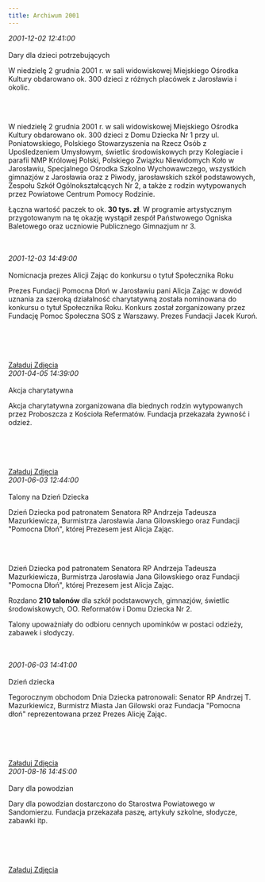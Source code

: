 ```yaml
---
title: Archiwum 2001
---
```


<div class="archiveItem">
<i>2001-12-02 12:41:00</i><br><br>
Dary dla dzieci potrzebujących<p>W niedzielę 2 grudnia 2001 r. w sali widowiskowej Miejskiego Ośrodka Kultury obdarowano ok. 300 dzieci z różnych placówek z Jarosławia i okolic.</p><br><br>
<p>W niedzielę 2 grudnia 2001 r. w sali widowiskowej Miejskiego Ośrodka Kultury obdarowano ok. 300 dzieci z Domu Dziecka Nr 1 przy ul. Poniatowskiego, Polskiego Stowarzyszenia na Rzecz Osób z Upośledzeniem Umysłowym, świetlic środowiskowych przy Kolegiacie i parafii NMP Królowej Polski, Polskiego Związku Niewidomych Koło w Jarosławiu, Specjalnego Ośrodka Szkolno Wychowawczego, wszystkich gimnazjów z Jarosławia oraz z Piwody, jarosławskich szkół podstawowych, Zespołu Szkół Ogólnokształcących Nr 2, a także z rodzin wytypowanych przez Powiatowe Centrum Pomocy Rodzinie.</p><p>Łączna wartość paczek to ok.<strong> 30 tys. zł</strong>. W programie artystycznym przygotowanym na tę okazję wystąpił zespół Państwowego Ogniska Baletowego oraz uczniowie Publicznego Gimnazjum nr 3.</p><br><br>
</div>
<div class="archiveItem">
<i>2001-12-03 14:49:00</i><br><br>
Nomicnacja prezes Alicji Zając do konkursu o tytuł Społecznika Roku<p>Prezes Fundacji Pomocna Dłoń w Jarosławiu pani Alicja Zając w dowód uznania za szeroką działalność charytatywną została nominowana do konkursu o tytuł Społecznika Roku. Konkurs został zorganizowany przez Fundację Pomoc Społeczna SOS z Warszawy. Prezes Fundacji Jacek Kuroń.</p><br><br>
<br><br>
<a href="#" class="loadImages">Załaduj Zdjęcia</a><br>
<div class="centerImgs">
<a href="img/archive_files/spolecznik_roku.jpg" target="_blank"><img data-src="img/archive_files/spolecznik_roku.jpg" /></a><br>
</div>
</div>
<div class="archiveItem">
<i>2001-04-05 14:39:00</i><br><br>
Akcja charytatywna<p>Akcja charytatywna zorganizowana dla biednych rodzin wytypowanych przez Proboszcza z Kościoła Refermatów. Fundacja przekazała żywność i odzież.</p><br><br>
<br><br>
<a href="#" class="loadImages">Załaduj Zdjęcia</a><br>
<div class="centerImgs">
<a href="img/archive_files/skanuj0002.jpg" target="_blank"><img data-src="img/archive_files/skanuj0002.jpg" /></a><br>
<a href="img/archive_files/skanuj0003.jpg" target="_blank"><img data-src="img/archive_files/skanuj0003.jpg" /></a><br>
</div>
</div>
<div class="archiveItem">
<i>2001-06-03 12:44:00</i><br><br>
Talony na Dzień Dziecka<p>Dzień Dziecka pod patronatem Senatora RP Andrzeja Tadeusza Mazurkiewicza, Burmistrza Jarosławia Jana Gilowskiego oraz Fundacji "Pomocna Dłoń", której Prezesem jest Alicja Zając.</p><br><br>
<p>Dzień Dziecka pod patronatem Senatora RP Andrzeja Tadeusza Mazurkiewicza, Burmistrza Jarosławia Jana Gilowskiego oraz Fundacji "Pomocna Dłoń", której Prezesem jest Alicja Zając.</p><p>Rozdano <strong>210 talonów</strong> dla szkół podstawowych, gimnazjów, świetlic środowiskowych, OO. Reformatów i Domu Dziecka Nr 2.</p><p>Talony upoważniały do odbioru cennych upominków w postaci odzieży, zabawek i słodyczy.</p><br><br>
</div>
<div class="archiveItem">
<i>2001-06-03 14:41:00</i><br><br>
Dzień dziecka<p>Tegorocznym obchodom Dnia Dziecka patronowali: Senator RP Andrzej T. Mazurkiewicz, Burmistrz Miasta Jan Gilowski oraz Fundacja "Pomocna dłoń" reprezentowana przez Prezes Alicję Zając.</p><br><br>
<br><br>
<a href="#" class="loadImages">Załaduj Zdjęcia</a><br>
<div class="centerImgs">
<a href="img/archive_files/dzien_dziecka_2002[1].jpg" target="_blank"><img data-src="img/archive_files/dzien_dziecka_2002[1].jpg" /></a><br>
<a href="img/archive_files/dzien_dziecka[1].jpg" target="_blank"><img data-src="img/archive_files/dzien_dziecka[1].jpg" /></a><br>
<a href="img/archive_files/1dzien_dziecka_2002[1].jpg" target="_blank"><img data-src="img/archive_files/1dzien_dziecka_2002[1].jpg" /></a><br>
<a href="img/archive_files/__b_dc22235867a182c2eb4282a6c5251202.jpg" target="_blank"><img data-src="img/archive_files/__b_dc22235867a182c2eb4282a6c5251202.jpg" /></a><br>
</div>
</div>
<div class="archiveItem">
<i>2001-08-16 14:45:00</i><br><br>
Dary dla powodzian<p>Dary dla powodzian dostarczono do Starostwa Powiatowego w Sandomierzu. Fundacja przekazała paszę, artykuły szkolne, słodycze, zabawki itp.</p><br><br>
<br><br>
<a href="#" class="loadImages">Załaduj Zdjęcia</a><br>
<div class="centerImgs">
<a href="img/archive_files/dary-dla-powodzian.jpg" target="_blank"><img data-src="img/archive_files/dary-dla-powodzian.jpg" /></a><br>
<a href="img/archive_files/dary_dla_powodzian.jpg" target="_blank"><img data-src="img/archive_files/dary_dla_powodzian.jpg" /></a><br>
</div>
</div>
